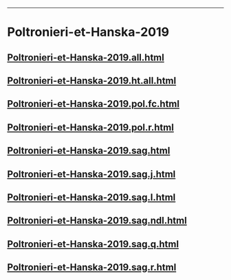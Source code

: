 
----

# Poltronieri-et-Hanska-2019


## [Poltronieri-et-Hanska-2019.all.html](Poltronieri-et-Hanska-2019.all.html)
## [Poltronieri-et-Hanska-2019.ht.all.html](Poltronieri-et-Hanska-2019.ht.all.html)
## [Poltronieri-et-Hanska-2019.pol.fc.html](Poltronieri-et-Hanska-2019.pol.fc.html)
## [Poltronieri-et-Hanska-2019.pol.r.html](Poltronieri-et-Hanska-2019.pol.r.html)
## [Poltronieri-et-Hanska-2019.sag.html](Poltronieri-et-Hanska-2019.sag.html)
## [Poltronieri-et-Hanska-2019.sag.j.html](Poltronieri-et-Hanska-2019.sag.j.html)
## [Poltronieri-et-Hanska-2019.sag.l.html](Poltronieri-et-Hanska-2019.sag.l.html)
## [Poltronieri-et-Hanska-2019.sag.ndl.html](Poltronieri-et-Hanska-2019.sag.ndl.html)
## [Poltronieri-et-Hanska-2019.sag.q.html](Poltronieri-et-Hanska-2019.sag.q.html)
## [Poltronieri-et-Hanska-2019.sag.r.html](Poltronieri-et-Hanska-2019.sag.r.html)
